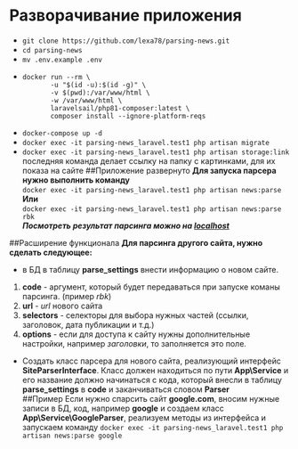 # Разворачивание приложения

- `git clone https://github.com/lexa78/parsing-news.git`
- `cd parsing-news`
- `mv .env.example .env`
- ```
  docker run --rm \
         -u "$(id -u):$(id -g)" \
         -v $(pwd):/var/www/html \
         -w /var/www/html \
         laravelsail/php81-composer:latest \
         composer install --ignore-platform-reqs
  ```
- `docker-compose up -d`
- `docker exec -it parsing-news_laravel.test1 php artisan migrate`
- `docker exec -it parsing-news_laravel.test1 php artisan storage:link`\
последняя команда делает ссылку на папку с картинками, для их показа на сайте 
##Приложение развернуто
**Для запуска парсера нужно выполнить команду**\
`docker exec -it parsing-news_laravel.test1 php artisan news:parse`\
**Или**\
`docker exec -it parsing-news_laravel.test1 php artisan news:parse rbk`
\
***Посмотреть результат парсинга можно на [localhost](http://localhost/)***

##Расширение функционала
**Для парсинга другого сайта, нужно сделать следующее:**
* в БД в таблицу **parse_settings** внести информацию о новом сайте.
1. **code** - аргумент, который будет передаваться при запуске команы парсинга. (пример *rbk*)
2. **url** - *url* нового сайта
3. **selectors** - селекторы для выбора нужных частей (ссылки, заголовок, дата публикации и т.д.)
4. **options** - если для доступа к сайту нужны дополнительные настройки, например *заголовки*, то заполняется это поле.
* Создать класс парсера для нового сайта, реализующий интерфейс **SiteParserInterface**. Класс должен находиться по пути 
**App\Service** и его название должно начинаться с кода, который внесли в таблицу **parse_settings** в **code** и 
заканчиваться словом **Parser**
\
##Пример
Если нужно спарсить сайт **google.com**, вносим нужные записи в БД, код, например **google** и создаем класс 
**App\Service\GoogleParser**, реализуем методы из интерфейса и запускаем команду
```docker exec -it parsing-news_laravel.test1 php artisan news:parse google```
